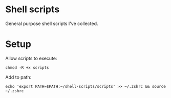 # Shell scripts

General purpose shell scripts I've collected.

# Setup

Allow scripts to execute:

`chmod -R +x scripts`

Add to path:

`echo 'export PATH=$PATH:~/shell-scripts/scripts' >> ~/.zshrc && source ~/.zshrc`
